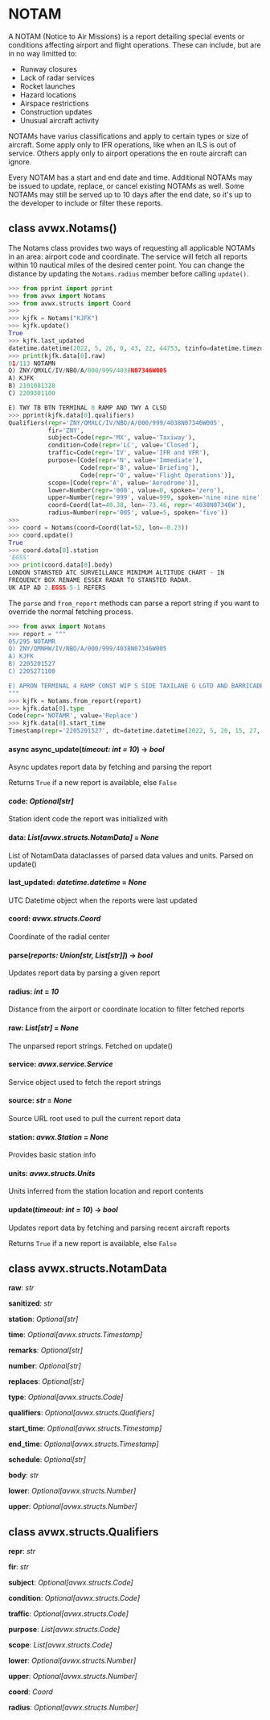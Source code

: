 # NOTAM

A NOTAM (Notice to Air Missions) is a report detailing special events or conditions affecting airport and flight operations. These can include, but are in no way limitted to:

- Runway closures
- Lack of radar services
- Rocket launches
- Hazard locations
- Airspace restrictions
- Construction updates
- Unusual aircraft activity

NOTAMs have varius classifications and apply to certain types or size of aircraft. Some apply only to IFR operations, like when an ILS is out of service. Others apply only to airport operations the en route aircraft can ignore.

Every NOTAM has a start and end date and time. Additional NOTAMs may be issued to update, replace, or cancel existing NOTAMs as well. Some NOTAMs may still be served up to 10 days after the end date, so it's up to the developer to include or filter these reports.

## class avwx.**Notams**()

The Notams class provides two ways of requesting all applicable NOTAMs in an area: airport code and coordinate. The service will fetch all reports within 10 nautical miles of the desired center point. You can change the distance by updating the `Notams.radius` member before calling `update()`.

```python
>>> from pprint import pprint
>>> from avwx import Notams
>>> from avwx.structs import Coord
>>>
>>> kjfk = Notams("KJFK")
>>> kjfk.update()
True
>>> kjfk.last_updated
datetime.datetime(2022, 5, 26, 0, 43, 22, 44753, tzinfo=datetime.timezone.utc)
>>> print(kjfk.data[0].raw)
01/113 NOTAMN
Q) ZNY/QMXLC/IV/NBO/A/000/999/4038N07346W005
A) KJFK
B) 2101081328
C) 2209301100

E) TWY TB BTN TERMINAL 8 RAMP AND TWY A CLSD
>>> pprint(kjfk.data[0].qualifiers)
Qualifiers(repr='ZNY/QMXLC/IV/NBO/A/000/999/4038N07346W005',
           fir='ZNY',
           subject=Code(repr='MX', value='Taxiway'),
           condition=Code(repr='LC', value='Closed'),
           traffic=Code(repr='IV', value='IFR and VFR'),
           purpose=[Code(repr='N', value='Immediate'),
                    Code(repr='B', value='Briefing'),
                    Code(repr='O', value='Flight Operations')],
           scope=[Code(repr='A', value='Aerodrome')],
           lower=Number(repr='000', value=0, spoken='zero'),
           upper=Number(repr='999', value=999, spoken='nine nine nine'),
           coord=Coord(lat=40.38, lon=-73.46, repr='4038N07346W'),
           radius=Number(repr='005', value=5, spoken='five'))
>>>
>>> coord = Notams(coord=Coord(lat=52, lon=-0.23))
>>> coord.update()
True
>>> coord.data[0].station
'EGSS'
>>> print(coord.data[0].body)
LONDON STANSTED ATC SURVEILLANCE MINIMUM ALTITUDE CHART - IN
FREQUENCY BOX RENAME ESSEX RADAR TO STANSTED RADAR.
UK AIP AD 2.EGSS-5-1 REFERS
```

The `parse` and `from_report` methods can parse a report string if you want to override the normal fetching process.

```python
>>> from avwx import Notams
>>> report = """
05/295 NOTAMR
Q) ZNY/QMNHW/IV/NBO/A/000/999/4038N07346W005
A) KJFK
B) 2205201527
C) 2205271100

E) APRON TERMINAL 4 RAMP CONST WIP S SIDE TAXILANE G LGTD AND BARRICADED
"""
>>> kjfk = Notams.from_report(report)
>>> kjfk.data[0].type
Code(repr='NOTAMR', value='Replace')
>>> kjfk.data[0].start_time
Timestamp(repr='2205201527', dt=datetime.datetime(2022, 5, 20, 15, 27, tzinfo=datetime.timezone.utc))
```

#### async **async_update**(*timeout: int = 10*) -> *bool*

Async updates report data by fetching and parsing the report

Returns `True` if a new report is available, else `False`

#### **code**: *Optional[str]*

Station ident code the report was initialized with

#### **data**: *List[avwx.structs.NotamData]* = *None*

List of NotamData dataclasses of parsed data values and units. Parsed on update()

#### **last_updated**: *datetime.datetime* = *None*

UTC Datetime object when the reports were last updated

#### **coord**: *avwx.structs.Coord*

Coordinate of the radial center

#### **parse**(*reports: Union[str, List[str]]*) -> *bool*

Updates report data by parsing a given report

#### **radius**: *int* = *10*

Distance from the airport or coordinate location to filter fetched reports

#### **raw**: *List[str]* = *None*

The unparsed report strings. Fetched on update()

#### **service**: *avwx.service.Service*

Service object used to fetch the report strings

#### **source**: *str* = *None*

Source URL root used to pull the current report data

#### **station**: *avwx.Station* = *None*

Provides basic station info

#### **units**: *avwx.structs.Units*

Units inferred from the station location and report contents

#### **update**(*timeout: int = 10*) -> *bool*

Updates report data by fetching and parsing recent aircraft reports

Returns `True` if a new report is available, else `False`

## class avwx.structs.**NotamData**

**raw**: *str*

**sanitized**: *str*

**station**: *Optional[str]*

**time**: *Optional[avwx.structs.Timestamp]*

**remarks**: *Optional[str]*

**number**: *Optional[str]*

**replaces**: *Optional[str]*

**type**: *Optional[avwx.structs.Code]*

**qualifiers**: *Optional[avwx.structs.Qualifiers]*

**start_time**: *Optional[avwx.structs.Timestamp]*

**end_time**: *Optional[avwx.structs.Timestamp]*

**schedule**: *Optional[str]*

**body**: *str*

**lower**: *Optional[avwx.structs.Number]*

**upper**: *Optional[avwx.structs.Number]*

## class avwx.structs.**Qualifiers**

**repr**: *str*

**fir**: *str*

**subject**: *Optional[avwx.structs.Code]*

**condition**: *Optional[avwx.structs.Code]*

**traffic**: *Optional[avwx.structs.Code]*

**purpose**: *List[avwx.structs.Code]*

**scope**: *List[avwx.structs.Code]*

**lower**: *Optional[avwx.structs.Number]*

**upper**: *Optional[avwx.structs.Number]*

**coord**: *Coord*

**radius**: *Optional[avwx.structs.Number]*
